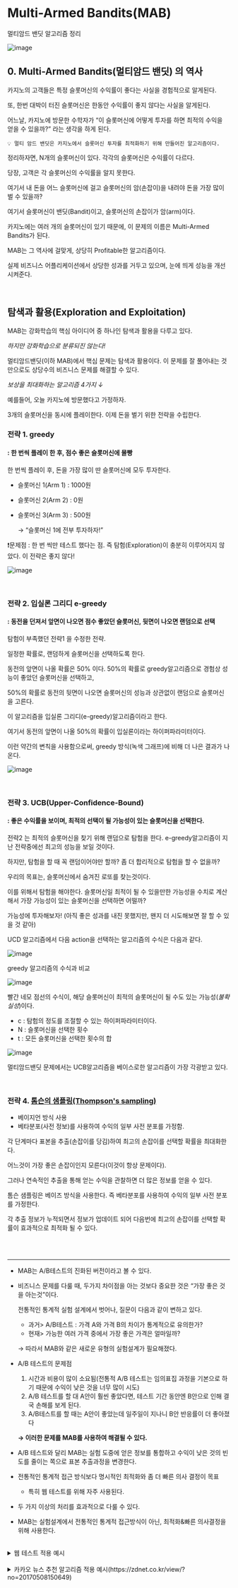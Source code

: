 # Multi-Armed Bandits(MAB)
멀티암드 밴딧 알고리즘 정리


![image](https://user-images.githubusercontent.com/83413923/151661484-6e1c3dbf-3f6c-4790-828e-7cd45e51c1bd.png)

##  0. Multi-Armed Bandits(멀티암드 밴딧) 의 역사
    
   
카지노의 고객들은 특정 슬롯머신의 수익률이 좋다는 사실을 경험적으로 알게된다.
    
또, 한번 대박이 터진 슬롯머신은 한동안 수익률이 좋지 않다는 사실을 알게된다.
    
어느날, 카지노에 방문한 수학자가 “이 슬롯머신에 어떻게 투자를 하면 최적의 수익을 얻을 수 있을까?” 라는 생각을 하게 된다.
          
    💡 멀티 암드 밴딧은 카지노에서 슬롯머신 투자를 최적화하기 위해 만들어진 알고리즘이다.

    
정리하자면, N개의 슬롯머신이 있다. 각각의 슬롯머신은 수익률이 다르다.
    
당장, 고객은 각 슬롯머신의 수익률을 알지 못한다.
    
여기서 내 돈을 어느 슬롯머신에 걸고 슬롯머신의 암(손잡이)을 내려야 돈을 가장 많이 벌 수 있을까?
    
여기서 슬롯머신이 밴딧(Bandit)이고, 슬롯머신의 손잡이가 암(arm)이다.
    
카지노에는 여러 개의 슬롯머신이 있기 때문에, 이 문제의 이름은 Multi-Armed Bandits가 된다.
    
MAB는 그 역사에 걸맞게, 상당히 Profitable한 알고리즘이다. 
    
실제 비즈니스 어플리케이션에서 상당한 성과를 거두고 있으며, 눈에 띄게 성능을 개선시켜준다.
    
<br/>

## 탐색과 활용(Exploration and Exploitation)

MAB는 강화학습의 핵심 아이디어 중 하나인 탐색과 활용을 다루고 있다.

*하지만 강화학습으로 분류되진 않는다!*

멀티암드밴딧(이하 MAB)에서 핵심 문제는 탐색과 활용이다. 이 문제를 잘 풀어내는 것만으로도 상당수의 비즈니스 문제를 해결할 수 있다.

*보상을 최대화하는 알고리즘 4가지 ↓*

예를들어, 오늘 카지노에 방문했다고 가정하자.

3개의 슬롯머신을 동시에 플레이한다. 이제 돈을 벌기 위한 전략을 수립한다.

### 전략 1. greedy
#### : 한 번씩 플레이 한 후, 점수 좋은 슬롯머신에 몰빵

한 번씩 플레이 후, 돈을 가장 많이 딴 슬롯머신에 모두 투자한다.

- 슬롯머신 1(Arm 1) : 1000원

- 슬롯머신 2(Arm 2) :  0원

- 슬롯머신 3(Arm 3) : 500원

  → “슬롯머신 1에 전부 투자하자!”

❗문제점 : 한 번 씩만 테스트 했다는 점. 즉 탐험(Exploration)이 충분히 이루어지지 않았다. 이 전략은 좋지 않다!

![image](https://user-images.githubusercontent.com/83413923/151661613-5c46f6cf-8aa5-4cb6-b94c-67a5dd0c98a9.png)

<br/>

### 전략 2. 입실론 그리디 e-greedy
#### : 동전을 던져서 앞면이 나오면 점수 좋았던 슬롯머신, 뒷면이 나오면 랜덤으로 선택

탐험이 부족했던 전략1 을 수정한 전략.

일정한 확률로, 랜덤하게 슬롯머신을 선택하도록 한다.

동전의 앞면이 나올 확률은 50% 이다. 50%의 확률로 greedy알고리즘으로 경험상 성능이 좋았던 슬롯머신을 선택하고, 

50%의 확률로 동전의 뒷면이 나오면 슬롯머신의 성능과 상관없이 랜덤으로 슬롯머신을 고른다.

이 알고리즘을 입실론 그리디(e-greedy)알고리즘이라고 한다.

여기서 동전의 앞면이 나올 50%의 확률이 입실론이라는 하이퍼파라미터이다.

이런 약간의 변칙을 사용함으로써, greedy 방식(녹색 그래프)에 비해 더 나은 결과가 나온다.

![image](https://user-images.githubusercontent.com/83413923/151661636-d41dd3ae-58fb-4d78-96f3-8564fcaaed75.png)

<br/>

### 전략 3. UCB(Upper-Confidence-Bound)
#### : 좋은 수익률을 보이며, 최적의 선택이 될 가능성이 있는 슬롯머신을 선택한다.

전략2 는 최적의 슬롯머신을  찾기 위해 랜덤으로 탐험을 한다. e-greedy알고리즘이 지난 전략중에선 최고의 성능을 보일 것이다.

하지만, 탐험을 할 때 꼭 랜덤이어야만 할까? 좀 더 합리적으로 탐험을 할 수 없을까?

우리의 목표는, 슬롯머신에서 숨겨진 로또를 찾는것이다.

이를 위해서 탐험을 해야한다. 슬롯머신일 최적이 될 수 있을만한 가능성을 수치로 계산해서 가장 가능성이 있는 슬롯머신을 선택하면 어떨까?

가능성에 투자해보자! (아직 좋은 성과를 내진 못했지만, 왠지 더 시도해보면 잘 할 수 있을 것 같아)

UCD 알고리즘에서 다음 action을 선택하는 알고리즘의 수식은 다음과 같다.

![image](https://user-images.githubusercontent.com/83413923/151661649-2bfa7885-125c-40ce-a025-136d9b069cf1.png)

greedy 알고리즘의 수식과 비교

![image](https://user-images.githubusercontent.com/83413923/151661652-b8f57267-40f3-4fba-a889-ffb1426b355d.png)

빨간 네모 점선의 수식이, 해당 슬롯머신이 최적의 슬롯머신이 될 수도 있는 가능성(*불확실성*)이다.

- c :  탐험의 정도를 조절할 수 있는 하이퍼파라미터이다.
- N : 슬롯머신을 선택한 횟수
- t : 모든 슬롯머신을 선택한 횟수의 합

![image](https://user-images.githubusercontent.com/83413923/151661659-f3d2b0a0-fc48-46ea-b289-f8730ebc506a.png)

멀티암드밴딧 문제에서는 UCB알고리즘을 베이스로한 알고리즘이 가장 각광받고 있다.

<br/>

### 전략 4. [톰슨의 샘플링(Thompson's sampling)](https://brunch.co.kr/@chris-song/66)

- 베이지언 방식 사용
- 베타분포(사전 정보)를 사용하여 수익의 일부 사전 분포를 가정함.

각 단계마다 표본을 추출(손잡이를 당김)하여 최고의 손잡이를 선택할 확률을 최대화한다. 

어느것이 가장 좋은 손잡이인지 모른다(이것이 항상 문제이다). 

그러나 연속적인 추출을 통해 얻는 수익을 관찰하면 더 많은 정보를 얻을 수 있다. 

톰슨 샘플링은 베이즈 방식을 사용한다. 즉 베타분포를 사용하여 수익의 일부 사전 분포를 가정한다.

각 추출 정보가 누적되면서 정보가 업데이트 되어 다음번에 최고의 손잡이를 선택할 확률이 효과적으로 최적화 될 수 있다.

<br/><br/>

--- 

- MAB는 A/B테스트의 진화된 버전이라고 볼 수 있다.

- 비즈니스 문제를 다룰 때, 두가지 차이점을 아는 것보다 중요한 것은 “가장 좋은 것을 아는것”이다.
    
    전통적인 통계적 실험 설계에서 벗어나, 질문이 다음과 같이 변하고 있다.
    
    - 과거> A/B테스트 : 가격 A와 가격 B의 차이가 통계적으로 유의한가?
    - 현재> 가능한 여러 가격 중에서 가장 좋은 가격은 얼마일까?
    
     → 따라서 MAB와 같은 새로운 유형의 실험설계가 필요해졌다.
    
- A/B 테스트의 문제점
    1. 시간과 비용이 많이 소요됨(전통적 A/B 테스트는 임의표집 과정을 기본으로 하기 때문에 수익이 낮은 것을 너무 많이 시도)
    2. A/B 테스트를 할 대 A안이 훨씬 좋았다면, 테스트 기간 동안엔 B안으로 인해 결국 손해를 보게 된다.
    3. A/B테스트를 할 때는 A안이 좋았는데 일주일이 지나니 B안 반응률이 더 좋아졌다
    
    **→ 이러한 문제를 MAB를 사용하여 해결될 수 있다.**
    

- A/B 테스트와 달리 MAB는 실험 도중에 얻은 정보를 통합하고 수익이 낮은 것의 빈도를 줄이는 쪽으로 표본 추출과정을 변경한다.

- 전통적인 통계적 접근 방식보다 명시적인 최적화와 좀 더 빠른 의사 결정이 목표
    - 특히 웹 테스트를 위해 자주 사용된다.

- 두 가지 이상의 처리를 효과적으로 다룰 수 있다.

- MAB는 실험설계에서 전통적인 통계적 접근방식이 아닌, 최적화&빠른 의사결정을 위해 사용한다.

<br/>


<details>
<summary>웹 테스트 적용 예시</summary>
<div markdown="1">

  - 여러 개의 손잡이 대신에 제안/헤드라인/색상을 테스트 할 수 있다. 
  - 고객은 클릭/ 클릭안함의 결정을 한다. 
  - 처음에는 무작위로 균등하지만, 하나가 좋은 결과를 내기 시작하면 더 자주 표시될 수 있도록 한다.
</div>
</details>

<br/>


<details>
<summary> 카카오 뉴스 추천 알고리즘 적용 예시(https://zdnet.co.kr/view/?no=20170508150649) </summary>
    
    카카오는 다음과 합병 이듬해인 2015년 6월 뉴스 개인화 추천을 내세운 '루빅스(RUBICS)' 알고리즘을 다음앱에 대대적으로 적용했다. 여러가지 머신러닝 기법을 동원해 이용자들에게 개인화된 맞춤형 뉴스를 제공한다는 것이 알고리즘이 내세운 목표다.
    
    실시간 이용자 반응형 뉴스 추천 서비스를 내세운 루빅스는 초기에 **'멀티암드밴딧(Multi Armed Bandit, MAB)' 알고리즘**을 썼다. 이전 방식처럼 로그인한 사용자가 클릭한 뉴스들을 바탕으로 비슷한 뉴스를 추천해주는 내용 기반 필터링이나 비슷한 성별, 연령대 별로 선호하는 뉴스를 노출시키는 협업 기반 필터링의 한계를 보완하기 위해 고안한 것이 이 알고리즘이다.
    
    이 알고리즘에서 고려한 것은 크게 세 가지 요인이었다고 카카오는 공개했다.
    
    - 시간이 흐를수록 뉴스를 볼 가능성이 줄어든다.
    - 어떤 위치에 게시되느냐에 따라 클릭확률이 크게 달라진다.
    - 한번 본 뉴스는 다시는 보지 않을 가능성이 많다.
    
    이런 요인에 따라 최신 뉴스일수록 클릭할 확률을 높이기 위해 가중치를 줬다. 
    또 한번 클릭된 뉴스에 대해서는 가중치를 떨어뜨리는 등 방식을 써서 클릭할 확률이 높은 뉴스를 예측하는 한편, 이용자들 마다 다른 선호도를 반영해 뉴스를 모바일앱에 배치하는 작업을 진행토록 했다.  
    이런 노력은 그대로 뉴스 이용자 수 증가로 이어졌다. 2015년 11월 다음앱 뉴스 주간 이용자수가 1천910만명이었던 것에서 1년 뒤인 2016년 11월에는 2천710만명으로 42% 가량 늘어나는 효과를 거뒀다.
    논문에서 루빅스 개발 TF팀이 강조한 **멀티암드밴딧 알고리즘**은 슬롯머신을 '외팔이 강도(One-Armed Bandit)'라는 속어로 부르던 것에서 착안한 것이다. 멀티암드밴딧 알고리즘은 레버가 여러개 달린 슬롯머신 혹은 한 줄로 늘어선 여러 개 외팔이 슬롯머신을 뜻한다.
    여러 대 혹은 레버가 여러 개 달린 한 대의 슬롯머신으로 수차례 테스트를 거쳐 제한된 시간 내에 가장 많은 보상을 따내는 과정이 초기 루빅스 알고리즘에 녹아들어갔다. 
    어떤 슬롯머신이 돈을 딸 확률이 높은지를 알기 위한 탐색 횟수를 줄이면서도 수익을 극대화하는 전략을 뉴스에 적용해 본 것이다. 
  
    다시 말하면 여러 대 혹은 레버가 여러 개 달린 한 대의 슬롯머신을 최소한으로 돌려본 뒤 가장 많이 돈을 딸 수 있는 슬롯머신 혹은 레버를 찾아내는 식이다.
    
    슬롯머신을 개별 뉴스로 보면 슬롯머신의 승률은 뉴스가 클릭될 확률(CTR)을 말한다. 가장 클릭률이 높은 방식으로 뉴스를 보여주는 알고리즘이 다음앱 뉴스 화면에 적용됐다.
    
    TF팀은 다른 정보성 콘텐츠와 달리 최신 기사가 선호되고, 한번 클릭한 기사는 다시 클릭할 확률이 떨어진다는 등 특성을 추가로 반영해 뉴스 맞춤형 멀티암드밴딧 알고리즘을 고안했다.
    
    카카오정책지원팀 관계자에 따르면 현재 카카오의 뉴스추천 알고리즘에는 자체적으로 수정해 적용한 멀티밴드암 알고리즘 외에도 여러 알고리즘이 조합돼 적용되고 있는 추세다.
  </div>
</details>
